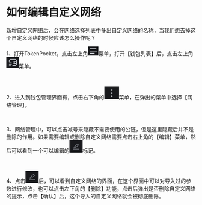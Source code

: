 # 如何编辑自定义网络

新增自定义网络后，会在网络选择列表中多出自定义网络的名称，当我们想去掉这个自定义网络的时候应该怎么操作呢？

1、打开TokenPocket，点击左上角![](<../../.gitbook/assets/image (2).png>)菜单，打开【钱包列表】后，点击左上角![](<../../.gitbook/assets/image (1).png>)菜单。

<figure><img src="../../.gitbook/assets/5ba362b4d29ce4ecfd2f1566adca7a98_1675427243625-a8e73004-1b5c-4a80-a6de-990318f31630_x-oss-process=image%2Fresize%2Cw_828%2Climit_0.png" alt=""><figcaption></figcaption></figure>

2、进入到钱包管理界面有，点击右下角的![](<../../.gitbook/assets/image (3) (1).png>)菜单，在弹出的菜单中选择【网络管理】。

<figure><img src="../../.gitbook/assets/2092f483dab244a94154e4b8bee38ce4_1675427580705-cc313539-4969-4c2a-81e7-0533f258de62_x-oss-process=image%2Fresize%2Cw_828%2Climit_0.png" alt=""><figcaption></figcaption></figure>

3、网络管理中，可以点击减号来隐藏不需要使用的公链，但是这里隐藏后并不是删除的作用。如果需要编辑或删除自定义网络需要点击右上角的【编辑】菜单，然后可以看到一个可以编辑的![](../../.gitbook/assets/image.png)标记。

<figure><img src="../../.gitbook/assets/6e0ed2795598db6ac6bbc9b85bf4d11b_1675427243915-247a44fe-db40-4967-aaa9-1d421b9f3d68_x-oss-process=image%2Fresize%2Cw_828%2Climit_0.png" alt=""><figcaption></figcaption></figure>

4、点击![](../../.gitbook/assets/image.png)后，可以看到自定义网络的界面，在这个界面中可以对导入过的参数进行修改，也可以点击左下角的【删除】功能，点击后弹出是否删除自定义网络的提示，点击【确认】后，这个导入的自定义网络就会被彻底删除。

<figure><img src="../../.gitbook/assets/85f19dd58fc6779f2c496653488a9ffd_1675427243863-b4d54dfb-3a6d-431e-a7eb-6d2db8e37ae0_x-oss-process=image%2Fresize%2Cw_828%2Climit_0.png" alt=""><figcaption></figcaption></figure>
